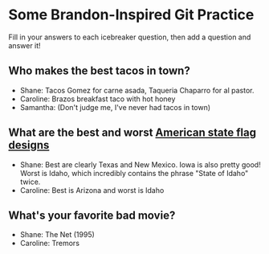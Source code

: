 # Some Brandon-Inspired Git Practice
Fill in your answers to each icebreaker question, then add a question and answer it!

## Who makes the best tacos in town? 
* Shane: Tacos Gomez for carne asada, Taqueria Chaparro for al pastor.
* Caroline: Brazos breakfast taco with hot honey
* Samantha: (Don't judge me, I've never had tacos in town)

## What are the best and worst [American state flag designs](https://en.wikipedia.org/wiki/Flags_of_the_U.S._states_and_territories)
* Shane: Best are clearly Texas and New Mexico. Iowa is also pretty good! Worst is Idaho, which incredibly contains the phrase "State of Idaho" twice. 
* Caroline: Best is Arizona and worst is Idaho

## What's your favorite bad movie?
* Shane: The Net (1995)
* Caroline: Tremors

